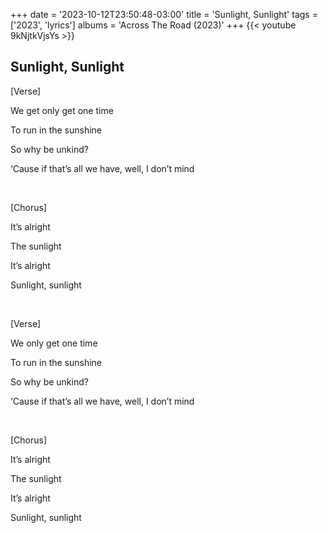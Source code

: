 +++
date = '2023-10-12T23:50:48-03:00'
title = 'Sunlight, Sunlight'
tags = ['2023',  'lyrics']
albums = 'Across The Road (2023)'
+++
{{< youtube 9kNjtkVjsYs >}}

## Sunlight, Sunlight

[Verse]

We get only get one time

To run in the sunshine

So why be unkind?

‘Cause if that’s all we have, well, I don’t mind

&nbsp;

[Chorus]

It’s alright

The sunlight

It’s alright

Sunlight, sunlight

&nbsp;

[Verse]

We only get one time

To run in the sunshine

So why be unkind?

‘Cause if that’s all we have, well, I don’t mind

&nbsp;

[Chorus]

It’s alright

The sunlight

It’s alright

Sunlight, sunlight